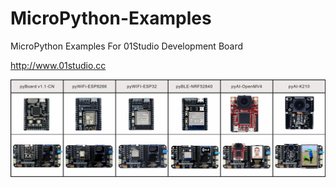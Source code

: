 # MicroPython-Examples
MicroPython Examples For 01Studio Development Board

http://www.01studio.cc

![01Studio](https://github.com/01studio-lab/MicroPython-Examples/blob/master/MicroPython%20Boards.png)

